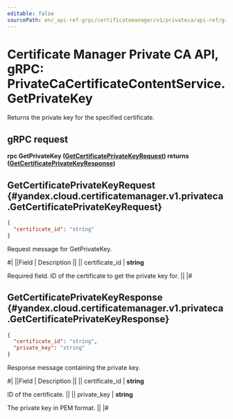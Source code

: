 ```yaml
---
editable: false
sourcePath: en/_api-ref-grpc/certificatemanager/v1/privateca/api-ref/grpc/PrivateCaCertificateContent/getPrivateKey.md
---
```


# Certificate Manager Private CA API, gRPC: PrivateCaCertificateContentService.GetPrivateKey

Returns the private key for the specified certificate.

## gRPC request

**rpc GetPrivateKey ([GetCertificatePrivateKeyRequest](#yandex.cloud.certificatemanager.v1.privateca.GetCertificatePrivateKeyRequest)) returns ([GetCertificatePrivateKeyResponse](#yandex.cloud.certificatemanager.v1.privateca.GetCertificatePrivateKeyResponse))**

## GetCertificatePrivateKeyRequest {#yandex.cloud.certificatemanager.v1.privateca.GetCertificatePrivateKeyRequest}

```json
{
  "certificate_id": "string"
}
```

Request message for GetPrivateKey.

#|
||Field | Description ||
|| certificate_id | **string**

Required field. ID of the certificate to get the private key for. ||
|#

## GetCertificatePrivateKeyResponse {#yandex.cloud.certificatemanager.v1.privateca.GetCertificatePrivateKeyResponse}

```json
{
  "certificate_id": "string",
  "private_key": "string"
}
```

Response message containing the private key.

#|
||Field | Description ||
|| certificate_id | **string**

ID of the certificate. ||
|| private_key | **string**

The private key in PEM format. ||
|#